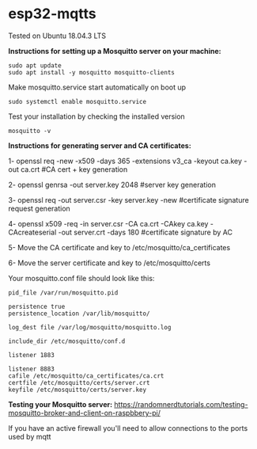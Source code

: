 # esp32-mqtts


Tested on Ubuntu 18.04.3 LTS

**Instructions for setting up a Mosquitto server on your machine:**

```
sudo apt update
sudo apt install -y mosquitto mosquitto-clients
```
Make mosquitto.service start automatically on boot up

```sudo systemctl enable mosquitto.service```

Test your installation by checking the installed version

```mosquitto -v```





**Instructions for generating server and CA certificates:**


1- openssl req -new -x509 -days 365 -extensions v3_ca -keyout ca.key -out ca.crt #CA cert + key generation

2- openssl genrsa -out server.key 2048 #server key generation

3- openssl req -out server.csr -key server.key -new #certificate signature request generation

4- openssl x509 -req -in server.csr -CA ca.crt -CAkey ca.key -CAcreateserial -out server.crt -days 180 #certificate signature by AC

5- Move the CA certificate and key to /etc/mosquitto/ca_certificates

6- Move the server certificate and key to /etc/mosquitto/certs



Your mosquitto.conf file should look like this:

```
pid_file /var/run/mosquitto.pid

persistence true
persistence_location /var/lib/mosquitto/

log_dest file /var/log/mosquitto/mosquitto.log

include_dir /etc/mosquitto/conf.d

listener 1883

listener 8883
cafile /etc/mosquitto/ca_certificates/ca.crt
certfile /etc/mosquitto/certs/server.crt
keyfile /etc/mosquitto/certs/server.key

```

**Testing your Mosquitto server:** https://randomnerdtutorials.com/testing-mosquitto-broker-and-client-on-raspbbery-pi/

If you have an active firewall you'll need to allow connections to the ports used by mqtt
